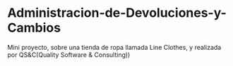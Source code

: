 # Administracion-de-Devoluciones-y-Cambios
Mini proyecto, sobre una tienda de  ropa llamada Line Clothes, y realizada por QS&amp;C(Quality Software &amp; Consulting))
